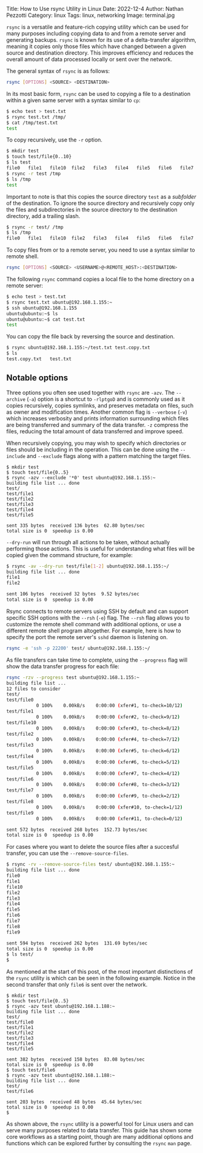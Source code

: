 Title: How to Use rsync Utility in Linux
Date: 2022-12-4
Author: Nathan Pezzotti
Category: linux
Tags: linux, networking
Image: terminal.jpg

`rsync` is a versatile and feature-rich copying utility which can be used for many purposes including copying data to and from a remote server and generating backups. `rsync` is known for its use of a delta-transfer algorithm, meaning it copies only those files which have changed between a given source and destination directory. This improves efficiency and reduces the overall amount of data processed locally or sent over the network.

The general syntax of `rsync` is as follows:
```bash
rsync [OPTIONS] <SOURCE> <DESTINATION>
```
In its most basic form, `rsync` can be used to copying a file to a destination within a given same server with a syntax similar to `cp`:
```bash
$ echo test > test.txt
$ rsync test.txt /tmp/   
$ cat /tmp/test.txt
test
```
To copy recursively, use the `-r` option.
```bash
$ mkdir test
$ touch test/file{0..10}
$ ls test
file0	file1	file10	file2	file3	file4	file5	file6	file7	file8	file9
$ rsync -r test /tmp      
$ ls /tmp
test
```
Important to note is that this copies the source directory `test` as a *subfolder* of the destination. To ignore the source directory and recursively copy only the files and subdirectories in the source directory to the destination directory, add a trailing slash.
```bash
$ rsync -r test/ /tmp
$ ls /tmp 
file0	file1	file10	file2	file3	file4	file5	file6	file7	file8	file9	test
```
To copy files from or to a remote server, you need to use a syntax similar to remote shell.
```bash
rsync [OPTIONS] <SOURCE> <USERNAME>@<REMOTE_HOST>:<DESTINATION>
```
The following `rsync` command copies a local file to the home directory on a remote server:

```bash
$ echo test > test.txt
$ rsync test.txt ubuntu@192.168.1.155:~
$ ssh ubuntu@192.168.1.155
ubuntu@ubuntu:~$ ls
ubuntu@ubuntu:~$ cat test.txt 
test
```
You can copy the file back by reversing the source and destination.
```bash
$ rsync ubuntu@192.168.1.155:~/test.txt test.copy.txt
$ ls
test.copy.txt	test.txt
```

## Notable options

Three options you often see used together with `rsync` are `-azv`. The `--archive` (`-a`) option is a shortcut to `-rlptgoD` and is commonly used as it copies recursively, copies symlinks, and preserves metadata on files, such as owner and modification times. Another common flag is `--verbose` (`-v`) which increases verbosity and prints information surrounding which files are being transferred and summary of the data transfer. `-z` compress the files, reducing the total amount of data transferred and improve speed.

When recursively copying, you may wish to specify which directories or files should be including in the operation. This can be done using the `--include` and `--exclude` flags along with a pattern matching the target files.

```
$ mkdir test
$ touch test/file{0..5}
$ rsync -azv --exclude '*0' test ubuntu@192.168.1.155:~
building file list ... done
test/
test/file1
test/file2
test/file3
test/file4
test/file5

sent 335 bytes  received 136 bytes  62.80 bytes/sec
total size is 0  speedup is 0.00
```
`--dry-run` will run through all actions to be taken, without actually performing those actions. This is useful for understanding what files will be copied given the command structure, for example:
```bash
$ rsync -av --dry-run test/file[1-2] ubuntu@192.168.1.155:~/
building file list ... done
file1
file2

sent 106 bytes  received 32 bytes  9.52 bytes/sec
total size is 0  speedup is 0.00
```

Rsync connects to remote servers using SSH by default and can support specific SSH options with the `--rsh` (`-e`) flag. The `--rsh` flag allows you to customize the remote shell command with additional options, or use a different remote shell program altogether. For example, here is how to specify the port the remote server's `sshd` daemon is listening on.
```bash
rsync -e 'ssh -p 22200' test/ ubuntu@192.168.1.155:~/
```

As file transfers can take time to complete, using the `--progress` flag will show the data transfer progress for each file:
```bash
rsync -rzv --progress test ubuntu@192.168.1.155:~
building file list ... 
12 files to consider
test/
test/file0
           0 100%    0.00kB/s    0:00:00 (xfer#1, to-check=10/12)
test/file1
           0 100%    0.00kB/s    0:00:00 (xfer#2, to-check=9/12)
test/file10
           0 100%    0.00kB/s    0:00:00 (xfer#3, to-check=8/12)
test/file2
           0 100%    0.00kB/s    0:00:00 (xfer#4, to-check=7/12)
test/file3
           0 100%    0.00kB/s    0:00:00 (xfer#5, to-check=6/12)
test/file4
           0 100%    0.00kB/s    0:00:00 (xfer#6, to-check=5/12)
test/file5
           0 100%    0.00kB/s    0:00:00 (xfer#7, to-check=4/12)
test/file6
           0 100%    0.00kB/s    0:00:00 (xfer#8, to-check=3/12)
test/file7
           0 100%    0.00kB/s    0:00:00 (xfer#9, to-check=2/12)
test/file8
           0 100%    0.00kB/s    0:00:00 (xfer#10, to-check=1/12)
test/file9
           0 100%    0.00kB/s    0:00:00 (xfer#11, to-check=0/12)

sent 572 bytes  received 268 bytes  152.73 bytes/sec
total size is 0  speedup is 0.00
```
For cases where you want to delete the source files after a succesful transfer, you can use the `--remove-source-files`.
```bash
$ rsync -rv --remove-source-files test/ ubuntu@192.168.1.155:~
building file list ... done
file0
file1
file10
file2
file3
file4
file5
file6
file7
file8
file9

sent 594 bytes  received 262 bytes  131.69 bytes/sec
total size is 0  speedup is 0.00
$ ls test/
$ 
```

As mentioned at the start of this post, of the most important distinctions of the `rsync` utility is which can be seen in the following example. Notice in the second transfer that only `file6` is sent over the network.

```
$ mkdir test
$ touch test/file{0..5}
$ rsync -azv test ubuntu@192.168.1.188:~ 
building file list ... done
test/
test/file0
test/file1
test/file2
test/file3
test/file4
test/file5

sent 382 bytes  received 158 bytes  83.08 bytes/sec
total size is 0  speedup is 0.00
$ touch test/file6
$ rsync -azv test ubuntu@192.168.1.188:~
building file list ... done
test/
test/file6

sent 203 bytes  received 48 bytes  45.64 bytes/sec
total size is 0  speedup is 0.00
$ 
```

As shown above, the `rsync` utility is a powerful tool for Linux users and can serve many purposes related to data transfer. This guide has shown some core workflows as a starting point, though are many additional options and functions which can be explored further by consulting the `rsync` `man` page.